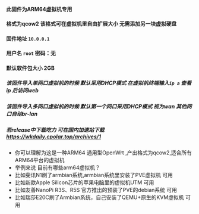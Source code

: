 #### 此固件为ARM64虚拟机专用
#### 格式为qcow2 该格式可在虚拟机里自由扩展大小 无需添加另一块虚拟硬盘
#### 固件地址 `10.0.0.1`
#### 用户名 `root` 密码：无
#### 默认软件包大小 2GB

##### 该固件导入单网口虚拟机的时候 默认采用DHCP模式 在虚拟机终端输入`ip a` 查看ip 后访问web
##### 该固件导入多网口虚拟机的时候 默认第一个网口采用DHCP模式 视为wan 其他网口自动br-lan 
##### 若release中下载吃力 可在国内加速站下载 https://wkdaily.cpolar.top/archives/1

- 你可以理解为这是一种ARM64 通用型OpenWrt ,产出格式为qcow2,适合所有ARM64平台的虚拟机
- 举例来说 目前有哪些arm64虚拟机？
- 比如斐讯N1刷了armbian系统,armbian系统里安装了PVE虚拟机 可用
- 比如新款Apple Silicon芯片的苹果电脑里的虚拟机UTM 可用
- 比如友善NanoPi R3S、R5S 官方推出的预装了PVE的debian系统 可用
- 比如瑞莎E20C刷了Armbian系统，自己安装了QEMU+原生的KVM虚拟机 可用